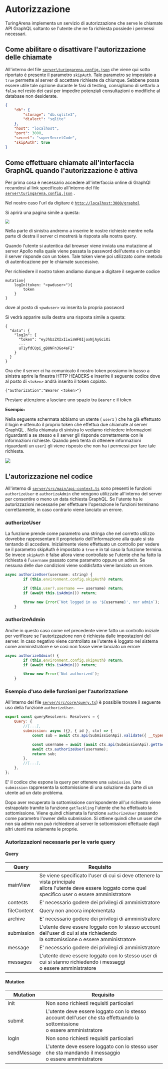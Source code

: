 # Autorizzazione

TuringArena implementa un servizio di autorizzazione che serve le chiamate API GraphQL soltanto se l'utente che ne fa richiesta possiede i permessi necessari.

## Come abilitare o disattivare l'autorizzazione delle chiamate

All'interno del file [`server\turingarena.config.json`](../server/turingarena.config.json) che viene qui sotto riportato è presente il parametro `skipAuth`. Tale parametro se impostato a `true` permette al server di accettare richieste da chiunque. Sebbene possa essere utile tale opzione durante le fasi di testing, consigliamo di settarlo a `false` nel resto dei casi per impedire potenziali consultazioni o modifiche al database non desiderate.

```json
{
    "db": {
        "storage": "db.sqlite3",
        "dialect": "sqlite"
    },
    "host": "localhost",
    "port": 3000,
    "secret": "superSecretCode",
    "skipAuth": true
}

```

## Come effettuare chiamate all'interfaccia GraphQL quando l'autorizzazione è attiva

Per prima cosa è necessario accedere all'interfaccia online di GraphQl recandosi al link specificato all'interno del file  [`server\turingarena.config.json`](../server/turingarena.config.json) .

Nel nostro caso l'url da digitare è [`http://localhost:3000/graphql`](http://localhost:3000/graphql)

Si aprirà una pagina simile a questa:

<img src="./img/graphql_interface.png" style="zoom:80%;" />

Nella parte di sinistra andremo a inserire le nostre richieste mentre nella parte di destra il server ci mostrerà la risposta alla nostra query.

Quando l'utente si autentica dal browser viene inviata una mutazione al server Apollo nella quale viene passata la password dell'utente e in cambio il server risponde con un token. Tale token viene poi utilizzato come metodo di autenticazione per le chiamate successive.

Per richiedere il nostro token andiamo dunque a digitare il seguente codice

```
mutation{
	logIn(token: "<pwduser>"){
    	token
  	}
}
```

dove al posto di `<pwduser>` va inserita la propria password

Si vedrà apparire sulla destra una risposta simile a questa:

```
{
  "data": {
    "logIn": {
      "token": "eyJhbzZXIxIiwiaWF0IjoxNjAyGciOi
      ...
      uT1yfdCOpi_gB8NFn3Go4aFI"
    }
  }
}
```



Ora che il server ci ha comunicato il nostro token possiamo in basso a sinistra aprire la finestra HTTP HEADERS e inserire il seguente codice dove al posto di `<token>` andrà inserito il token copiato.

```
{"authorization":"Bearer <token>"}
```

Prestare attenzione a lasciare uno spazio tra `Bearer` e il token

**Esempio:**

Nella seguente schermata abbiamo un utente ( `user1` ) che ha già effettuato il login e ottenuto il proprio token che effettua due chiamate al server GraphQL . Nella chiamata di sinistra lo vediamo richiedere informazioni riguardanti a se stesso e il server gli risponde correttamente con le informazioni richieste. Quando però tenta di ottenere informazioni riguardanti un `user2` gli viene risposto che non ha i permessi per fare tale richiesta. 

![](./img/graphql_auth_query.png)

## L'autorizzazione nel codice

All'interno di [`server/src/main/api-context.ts`](../server/src/main/api-context.ts) sono presenti le funzioni `authorizeUser` e `authorizeAdmin` che vengono utilizzate all'interno del server per consentire o meno un data richiesta GraphQL.
Se l'utente ha le autorizzazioni necessarie per effettuare l'operazione le funzioni terminano correttamente, in caso contrario viene lanciato un errore.

### authorizeUser
La funzione prende come parametro una stringa che nel corretto utilizzo dovrebbe rappresentare il proprietario dell'informazione alla quale si sta tentando di accedere. 
Inizialmente viene effettuato un controllo per vedere se il parametro skipAuth è impostato a `true` e in tal caso la funzione termina.
Se invece `skipAuth` è false allora viene controllato se l'utente che ha fatto la richiesta è l'`username` passato come parametro oppure un admin. Se nessuna delle due condizioni viene soddisfatta viene lanciato un errore.
``` javascript
async authorizeUser(username: string) {
        if (this.environment.config.skipAuth) return;

        if (this.user?.username === username) return;
        if (await this.isAdmin()) return;

        throw new Error(`Not logged in as '${username}', nor admin`);
    }
```

### authorizeAdmin
Anche in questo caso come nel precedente viene fatto un controllo iniziale per verificare se l'autorizzazione non è richiesta dalle impostazioni del server.
In caso negativo viene controllato se l'utente è loggato nel sistema come amministratore e se così non fosse viene lanciato un errore
``` javascript
async authorizeAdmin() {
        if (this.environment.config.skipAuth) return;
        if (await this.isAdmin()) return;

        throw new Error(`Not authorized`);
    }
```

### Esempio d'uso delle funzioni per l'autorizzazione

All'interno del file [`server/src/core/query.ts`](../server/src/core/query.ts)) è possibile trovare il seguente uso della funzione  `authorizeUser`. 

``` javascript
export const queryResolvers: Resolvers = {
    Query: {
        //[...],
        submission: async ({}, { id }, ctx) => {
            const sub = await ctx.api(SubmissionApi).validate({ __typename: 'Submission', id });

            const username = await (await ctx.api(SubmissionApi).getTackling(sub)).user.username;
            await ctx.authorizeUser(username);
            return sub;
        },
        //[...],
    },
};
```

E' il codice che espone la query per ottenere una `submission`. Una `submission` rappresenta la sottomissione di una soluzione da parte di un utente ad un dato problema.

Dopo aver recuperato la sottomissione corrispondente all'`id` richiesto viene estrapolato tramite la funzione `getTackling` l'utente che ha effettuato la sottomissione. 
Viene quindi chiamata la funzione `authorizeUser` passando come parametro l'owner della submission. Si ottiene quindi che un user che non sia admin non può richiedere al server le sottomissioni effettuate dagli altri utenti ma solamente le proprie.

### Autorizzazioni necessarie per le varie query

#### Query


| Query | Requisito |
|-|-|
|mainView  | Se viene specificato l'user di cui si deve ottenere la vista principale <br/>allora l'utente deve essere loggato come quel specifico user o essere amministratore |
|contests |E' necessario godere dei privilegi di amministratore|
|fileContent| Query non ancora implementata   
|archive | E' necessario godere dei privilegi di amministratore    
|submission | L'utente deve essere loggato con lo stesso account dell'user di cui si sta richiedendo <br/> la sottomissione o essere amministratore |
|message |  E' necessario godere dei privilegi di amministratore |
|messages | L'utente deve essere loggato con lo stesso user di cui si stanno richiedendo i messaggi <br/> o essere amministratore  |


#### Mutation
| Mutation | Requisito |
|-|-|
| init | Non sono richiesti requisiti particolari |
| submit | L'utente deve essere loggato con lo stesso account dell'user che sta effettuando la sottomissione <br/>o essere amministratore |
| logIn | Non sono richiesti requisiti particolari |
| sendMessage | L'utente deve essere loggato con lo stesso user che sta mandando il messaggio  <br/> o essere amministratore |

